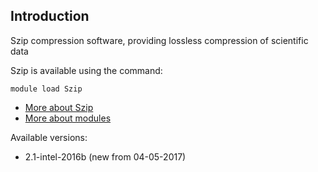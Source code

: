 ## Introduction
Szip compression software, providing lossless compression of scientific data 

Szip is available using the command:

```
module load Szip
```

* [More about Szip](http://www.hdfgroup.org/doc_resource/SZIP/)
* [More about modules](Local:/systems/lisa/software/modules)

Available versions:

* 2.1-intel-2016b (new from 04-05-2017)